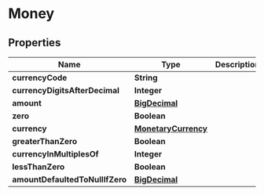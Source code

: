 # Money

## Properties
Name | Type | Description | Notes
------------ | ------------- | ------------- | -------------
**currencyCode** | **String** |  |  [optional]
**currencyDigitsAfterDecimal** | **Integer** |  |  [optional]
**amount** | [**BigDecimal**](BigDecimal.md) |  |  [optional]
**zero** | **Boolean** |  |  [optional]
**currency** | [**MonetaryCurrency**](MonetaryCurrency.md) |  |  [optional]
**greaterThanZero** | **Boolean** |  |  [optional]
**currencyInMultiplesOf** | **Integer** |  |  [optional]
**lessThanZero** | **Boolean** |  |  [optional]
**amountDefaultedToNullIfZero** | [**BigDecimal**](BigDecimal.md) |  |  [optional]
